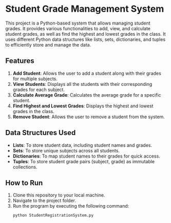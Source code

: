 # Student Grade Management System

This project is a Python-based system that allows managing student grades. It provides various functionalities to add, view, and calculate student grades, as well as find the highest and lowest grades in the class. It uses different Python data structures like lists, sets, dictionaries, and tuples to efficiently store and manage the data.

## Features

1. **Add Student**: Allows the user to add a student along with their grades for multiple subjects.
2. **View Students**: Displays all the students with their corresponding grades for each subject.
3. **Calculate Average Grade**: Calculates the average grade for a specific student.
4. **Find Highest and Lowest Grades**: Displays the highest and lowest grades in the class.
5. **Remove Student**: Allows the user to remove a student from the system.

## Data Structures Used

- **Lists**: To store student data, including student names and grades.
- **Sets**: To store unique subjects across all students.
- **Dictionaries**: To map student names to their grades for quick access.
- **Tuples**: To store student grade pairs (subject, grade) as immutable collections.

## How to Run

1. Clone this repository to your local machine.
2. Navigate to the project folder.
3. Run the program by executing the following command:
   ```bash
   python StudentRegistrationSystem.py
